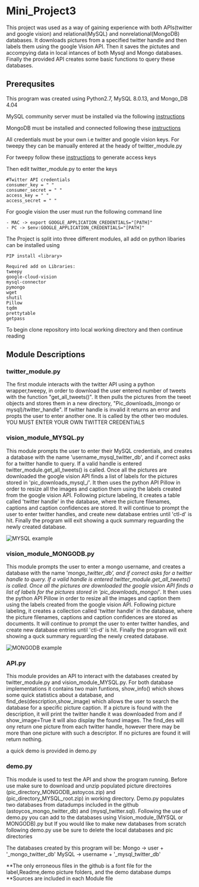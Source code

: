 # Mini_Project3

This project was used as a way of gaining experience with both APIs(twitter and google vision) and relational(MySQL) and nonrelational(MongoDB) databases. It downloads pictures from a specified twitter handle and then labels them using the google Vision API. Then it saves the pictutes and accompying data in local intances of both Mysql and Mongo databases. Finally the provided API creates some basic functions to query these databases.

## Prerequsites 

This program was created using Python2.7, MySQL 8.0.13, and Mongo_DB 4.04

MySQL community server must be installed via the following [instructions](https://dev.mysql.com/doc/mysql-getting-started/en/)

MongoDB must be installed and connected following these [instructions](https://docs.mongodb.com/manual/installation/#tutorial-installation)

All credentials must be your own i.e twitter and google vision keys. For tweepy they can be manually entered at the heady of twitter_module.py 

For tweepy follow these [instructions](https://developer.twitter.com/en/docs/basics/authentication/guides/access-tokens.html) to generate access keys 

Then edit twitter_module.py to enter the keys 
	
	#Twitter API credentials
	consumer_key = " "
	consumer_secret = " "
	access_key = " "
	access_secret = " "

For google vision the user must run the following command line 
		
	- MAC -> export GOOGLE_APPLICATION_CREDENTIALS="[PATH]"
	- PC -> $env:GOOGLE_APPLICATION_CREDENTIALS="[PATH]" 

The Project is split into three different modules, all add on python libaries can be installed using 
	
	PIP install <library>
	
	Required add on Libraries: 
	tweepy
	google-cloud-vision 
	mysql-connector 
	pymongo 
	wget
	shutil
	Pillow
	tqdm
	prettytable
	getpass

To begin clone repository into local working directory and then continue reading 

## Module Descriptions

### twitter_module.py

The first module interacts with the twitter API using a python wrapper,tweepy, in order to download the user entered number of tweets with the function "get_all_tweets()". It then pulls the pictures from the tweet objects and stores them in a new directory, "Pic_downloads_(mongo or mysql)/twitter_handle". If twitter handle is invalid it returns an error and propts the user to enter another one.  It is called by the other two modules.  
	YOU MUST ENTER YOUR OWN TWITTER CREDENTIALS 
	

### vision_module_MYSQL.py

This module prompts the user to enter their MySQL credentials, and creates a database with the name 'username_mysql_twitter_db', and if correct asks for a twitter handle to query. If a valid handle is entered twitter_module.get_all_tweets() is called.  Once all the pictures are downloaded the google vision API finds a list of labels for the pictures stored in 'pic_downloads_mysql_<username>/'.  It then uses the python API Pillow in order to resize all the images and caption them using the labels created from the google vision API.  Following picture labeling, it creates a table called 'twitter handle' in the database, where the picture filenames, captions and caption confidences are stored. It will continue to prompt the user to enter twitter handles, and create new database entries until 'ctl-d' is hit. Finally the program will exit showing a quck summary reguarding the newly created database.

![MYSQL example](https://raw.githubusercontent.com/astoycos/Mini_Project1/Mini_Project3/mysql_ex.png)


### vision_module_MONGODB.py 
	
This module prompts the user to enter a mongo username, and creates a database with the name '<username>_mongo_twitter_db', and if correct asks for a twitter handle to query. If a valid handle is entered twitter_module.get_all_tweets() is called.  Once all the pictures are downloaded the google vision API finds a list of labels for the pictures stored in 'pic_downloads_mongo_<username>/'.  It then uses the python API Pillow in order to resize all the images and caption them using the labels created from the google vision API.  Following picture labeling, it creates a collection called 'twitter handle' in the database, where the picture filenames, captions and caption confidences are stored as documents. It will continue to prompt the user to enter twitter handles, and create new database entries until 'ctl-d' is hit. Finally the program will exit showing a quck summary reguarding the newly created database.

![MONGODB example](https://raw.githubusercontent.com/astoycos/Mini_Project1/Mini_Project3/mongo_ex.png)

### API.py

This module provides an API to interact with the databases created by twitter_module.py and vision_module_MYSQL.py. For both database implementations it contains two main funtions, show_info() which shows some quick statistics about a database, and find_des(description,show_image) which allows the user to search the database for a specific picture caption. If a picture is found with the description, it will print the twitter handle it was downloaded from and if show_image=True it will also display the found images. The find_des will ony return one picture from each twitter handle, however there may be more than one picture with such a descriptor. If no pictures are found it will return nothing. 

a quick demo is provided in demo.py 


### demo.py

This module is used to test the API and show the program running. Before use make sure to download and unzip populated picture directoires (pic_directory_MONGODB_astoycos.zip) and (pic_directory_MYSQL_root.zip) in working directory. Demo.py populates two databases from datadumps included in the github (astoycos_mongo_twitter_db) and (mysql_twitter.sql). Following the use of demo.py you can add to the databases using Vision_module_(MYSQL or MONGODB).py but If you would like to make new databases from scratch following demo.py use be sure to delete the local databases and pic directories

The databases created by this program will be:
	Mongo -> user + '_mongo_twitter_db'
	MySQL -> username + '_mysql_twitter_db'

**The only erroneous files in the github is a font file for the label,Readme,demo picture folders, and the demo database dumps
**Sources are included in each Module file 
